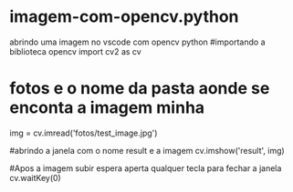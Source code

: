 # imagem-com-opencv.python
abrindo uma imagem no vscode com opencv python 
#importando a biblioteca opencv 
import cv2 as cv

# fotos e o nome da pasta aonde se enconta a imagem minha 
img = cv.imread('fotos/test_image.jpg')

#abrindo a janela com o nome result e a imagem 
cv.imshow('result', img)

#Apos a imagem subir espera aperta qualquer tecla para fechar a janela 
cv.waitKey(0)
